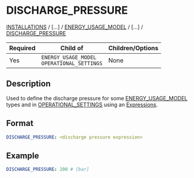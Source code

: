 # DISCHARGE_PRESSURE
 
[INSTALLATIONS](/about/references/keywords/INSTALLATIONS.md) / 
[...] /
[ENERGY_USAGE_MODEL](/about/references/keywords/ENERGY_USAGE_MODEL.md) /
[...] / [DISCHARGE_PRESSURE](/about/references/keywords/DISCHARGE_PRESSURE.md)

| Required   | Child of                   | Children/Options                   |
|------------|----------------------------|------------------------------------|
| Yes        | `ENERGY_USAGE_MODEL` <br /> `OPERATIONAL_SETTINGS` | None                               |


## Description
Used to define the discharge pressure for some [ENERGY_USAGE_MODEL](/about/references/keywords/ENERGY_USAGE_MODEL.md)
 types  and in [OPERATIONAL_SETTINGS](/about/references/keywords/OPERATIONAL_SETTINGS.md) using an 
[Expressions](/about/references/keywords/EXPRESSION.md).

## Format
~~~~~~~~yaml
DISCHARGE_PRESSURE: <discharge pressure expression>
~~~~~~~~

## Example
~~~~~~~~yaml
DISCHARGE_PRESSURE: 200 # [bar]
~~~~~~~~

